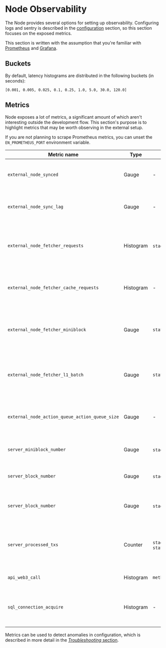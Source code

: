 # Node Observability

The Node provides several options for setting up observability. Configuring logs and sentry is described in the
[configuration](02_configuration.md) section, so this section focuses on the exposed metrics.

This section is written with the assumption that you're familiar with
[Prometheus](https://prometheus.io/docs/introduction/overview/) and [Grafana](https://grafana.com/docs/).

## Buckets

By default, latency histograms are distributed in the following buckets (in seconds):

```
[0.001, 0.005, 0.025, 0.1, 0.25, 1.0, 5.0, 30.0, 120.0]
```

## Metrics

Node exposes a lot of metrics, a significant amount of which aren't interesting outside the development flow. This
section's purpose is to highlight metrics that may be worth observing in the external setup.

If you are not planning to scrape Prometheus metrics, you can unset the `EN_PROMETHEUS_PORT` environment variable.

| Metric name                                    | Type      | Labels                                | Description                                                        |
| ---------------------------------------------- | --------- | ------------------------------------- | ------------------------------------------------------------------ |
| `external_node_synced`                         | Gauge     | -                                     | 1 if synced, 0 otherwise. Matches `eth_call` behavior              |
| `external_node_sync_lag`                       | Gauge     | -                                     | How many blocks behind the main node the Node is                   |
| `external_node_fetcher_requests`               | Histogram | `stage`, `actor`                      | Duration of requests performed by the different fetcher components |
| `external_node_fetcher_cache_requests`         | Histogram | -                                     | Duration of requests performed by the fetcher cache layer          |
| `external_node_fetcher_miniblock`              | Gauge     | `status`                              | The number of the last L2 block update fetched from the main node  |
| `external_node_fetcher_l1_batch`               | Gauge     | `status`                              | The number of the last batch update fetched from the main node     |
| `external_node_action_queue_action_queue_size` | Gauge     | -                                     | Amount of fetched items waiting to be processed                    |
| `server_miniblock_number`                      | Gauge     | `stage`=`sealed`                      | Last locally applied L2 block number                               |
| `server_block_number`                          | Gauge     | `stage`=`sealed`                      | Last locally applied L1 batch number                               |
| `server_block_number`                          | Gauge     | `stage`=`tree_lightweight_mode`       | Last L1 batch number processed by the tree                         |
| `server_processed_txs`                         | Counter   | `stage`=`mempool_added, state_keeper` | Can be used to show incoming and processing TPS values             |
| `api_web3_call`                                | Histogram | `method`                              | Duration of Web3 API calls                                         |
| `sql_connection_acquire`                       | Histogram | -                                     | Time to get an SQL connection from the connection pool             |

Metrics can be used to detect anomalies in configuration, which is described in more detail in the
[_Troubleshooting_ section](05_troubleshooting.md).

